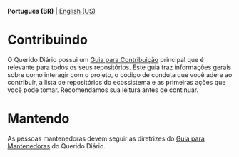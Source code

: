 **Português (BR)** | [English (US)](/docs/CONTRIBUTING-en-US.md)

# Contribuindo
O Querido Diário possui um [Guia para Contribuição](https://docs.queridodiario.ok.org.br/pt-br/latest/contribuindo/guia-de-contribuicao.html#contribuindo) principal que é relevante para todos os seus repositórios. Este guia traz informações gerais sobre como interagir com o projeto, o código de conduta que você adere ao contribuir, a lista de repositórios do ecossistema e as primeiras ações que você pode tomar. Recomendamos sua leitura antes de continuar.

# Mantendo
As pessoas mantenedoras devem seguir as diretrizes do [Guia para Mantenedoras](https://docs.queridodiario.ok.org.br/pt-br/latest/contribuindo/guia-de-contribuicao.html#mantendo) do Querido Diário.